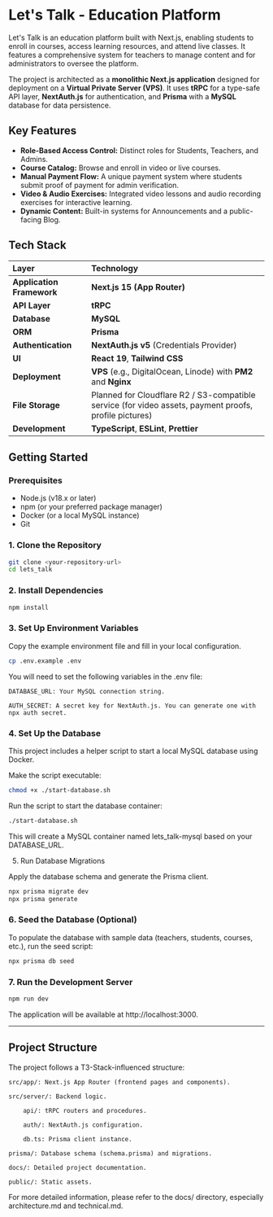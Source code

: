 # Let's Talk - Education Platform

Let's Talk is an education platform built with Next.js, enabling students to enroll in courses, access learning resources, and attend live classes. It features a comprehensive system for teachers to manage content and for administrators to oversee the platform.

The project is architected as a **monolithic Next.js application** designed for deployment on a **Virtual Private Server (VPS)**. It uses **tRPC** for a type-safe API layer, **NextAuth.js** for authentication, and **Prisma** with a **MySQL** database for data persistence.

## Key Features

-   **Role-Based Access Control:** Distinct roles for Students, Teachers, and Admins.
-   **Course Catalog:** Browse and enroll in video or live courses.
-   **Manual Payment Flow:** A unique payment system where students submit proof of payment for admin verification.
-   **Video & Audio Exercises:** Integrated video lessons and audio recording exercises for interactive learning.
-   **Dynamic Content:** Built-in systems for Announcements and a public-facing Blog.

## Tech Stack

| Layer                     | Technology                                                                                                   |
| :------------------------ | :----------------------------------------------------------------------------------------------------------- |
| **Application Framework** | **Next.js 15 (App Router)**                                                                                  |
| **API Layer**             | **tRPC**                                                                                                     |
| **Database**              | **MySQL**                                                                                                    |
| **ORM**                   | **Prisma**                                                                                                   |
| **Authentication**        | **NextAuth.js v5** (Credentials Provider)                                                                    |
| **UI**                    | **React 19**, **Tailwind CSS**                                                                               |
| **Deployment**            | **VPS** (e.g., DigitalOcean, Linode) with **PM2** and **Nginx**                                                |
| **File Storage**          | Planned for Cloudflare R2 / S3-compatible service (for video assets, payment proofs, profile pictures)         |
| **Development**           | **TypeScript**, **ESLint**, **Prettier**                                                                     |

## Getting Started

### Prerequisites

-   Node.js (v18.x or later)
-   npm (or your preferred package manager)
-   Docker (or a local MySQL instance)
-   Git

### 1. Clone the Repository

```bash
git clone <your-repository-url>
cd lets_talk
```

### 2. Install Dependencies

```bash
npm install
```
   
### 3. Set Up Environment Variables

Copy the example environment file and fill in your local configuration.

```bash    
cp .env.example .env
```

You will need to set the following variables in the .env file:

    DATABASE_URL: Your MySQL connection string.

    AUTH_SECRET: A secret key for NextAuth.js. You can generate one with npx auth secret.
    
### 4. Set Up the Database

This project includes a helper script to start a local MySQL database using Docker.

Make the script executable:

```bash
chmod +x ./start-database.sh
```

Run the script to start the database container:

```bash      
./start-database.sh
```

This will create a MySQL container named lets_talk-mysql based on your DATABASE_URL.

5. Run Database Migrations

Apply the database schema and generate the Prisma client.

```bash      
npx prisma migrate dev
npx prisma generate
```

### 6. Seed the Database (Optional)

To populate the database with sample data (teachers, students, courses, etc.), run the seed script:

```bash      
npx prisma db seed
```

### 7. Run the Development Server

```bash      
npm run dev
```

The application will be available at http://localhost:3000.

---

## Project Structure

The project follows a T3-Stack-influenced structure:

    src/app/: Next.js App Router (frontend pages and components).

    src/server/: Backend logic.

        api/: tRPC routers and procedures.

        auth/: NextAuth.js configuration.

        db.ts: Prisma client instance.

    prisma/: Database schema (schema.prisma) and migrations.

    docs/: Detailed project documentation.

    public/: Static assets.

For more detailed information, please refer to the docs/ directory, especially architecture.md and technical.md.
